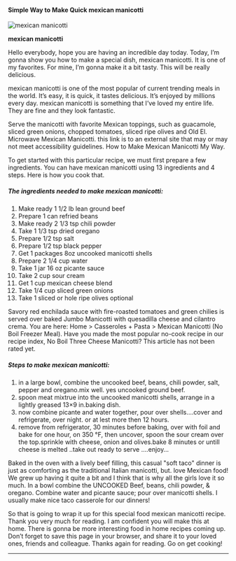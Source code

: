             

#### Simple Way to Make Quick mexican manicotti

![mexican manicotti](https://img-global.cpcdn.com/recipes/4548139671355392/751x532cq70/mexican-manicotti-recipe-main-photo.jpg)

**mexican manicotti**

Hello everybody, hope you are having an incredible day today. Today, I’m gonna show you how to make a special dish, mexican manicotti. It is one of my favorites. For mine, I’m gonna make it a bit tasty. This will be really delicious.

mexican manicotti is one of the most popular of current trending meals in the world. It’s easy, it is quick, it tastes delicious. It’s enjoyed by millions every day. mexican manicotti is something that I’ve loved my entire life. They are fine and they look fantastic.

Serve the manicotti with favorite Mexican toppings, such as guacamole, sliced green onions, chopped tomatoes, sliced ripe olives and Old El. Microwave Mexican Manicotti. this link is to an external site that may or may not meet accessibility guidelines. How to Make Mexican Manicotti My Way.

To get started with this particular recipe, we must first prepare a few ingredients. You can have mexican manicotti using 13 ingredients and 4 steps. Here is how you cook that.

##### The ingredients needed to make mexican manicotti:

1.  Make ready 1 1/2 lb lean ground beef
2.  Prepare 1 can refried beans
3.  Make ready 2 1/3 tsp chili powder
4.  Take 1 1/3 tsp dried oregano
5.  Prepare 1/2 tsp salt
6.  Prepare 1/2 tsp black pepper
7.  Get 1 packages 8oz uncooked manicotti shells
8.  Prepare 2 1/4 cup water
9.  Take 1 jar 16 oz picante sauce
10.  Take 2 cup sour cream
11.  Get 1 cup mexican cheese blend
12.  Take 1/4 cup sliced green onions
13.  Take 1 sliced or hole ripe olives optional

Savory red enchilada sauce with fire-roasted tomatoes and green chilies is served over baked Jumbo Manicotti with quesadilla cheese and cilantro crema. You are here: Home > Casseroles + Pasta > Mexican Manicotti (No Boil Freezer Meal). Have you made the most popular no-cook recipe in our recipe index, No Boil Three Cheese Manicotti? This article has not been rated yet.

##### Steps to make mexican manicotti:

1.  in a large bowl, combine the uncooked beef, beans, chili powder, salt, pepper and oregano.mix well. yes uncooked ground beef.
2.  spoon meat mixtrue into the uncooked manicotti shells, arrange in a lightly greased 13×9 in.baking dish.
3.  now combine picante and water together, pour over shells….cover and refrigerate, over night. or at lest more then 12 hours.
4.  remove from refrigerator, 30 minutes before baking, over with foil and bake for one hour, on 350 °F, then uncover, spoon the sour cream over the top.sprinkle with cheese, onion and olives.bake 8 minutes or untill cheese is melted ..take out ready to serve ….enjoy…

Baked in the oven with a lively beef filling, this casual "soft taco" dinner is just as comforting as the traditional Italian manicotti, but. love Mexican food! We grew up having it quite a bit and I think that is why all the girls love it so much. In a bowl combine the UNCOOKED Beef, beans, chili powder, & oregano. Combine water and picante sauce; pour over manicotti shells. I usually make nice taco casserole for our dinners!

So that is going to wrap it up for this special food mexican manicotti recipe. Thank you very much for reading. I am confident you will make this at home. There is gonna be more interesting food in home recipes coming up. Don’t forget to save this page in your browser, and share it to your loved ones, friends and colleague. Thanks again for reading. Go on get cooking!

* * *